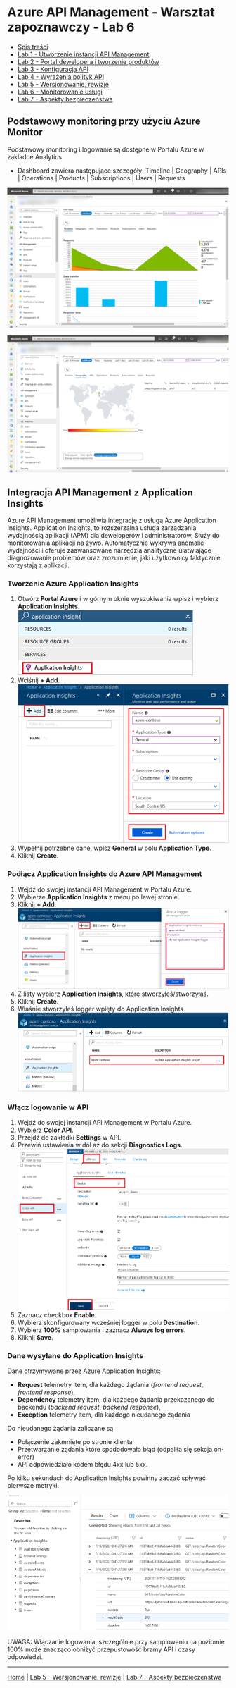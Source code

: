 # Azure API Management - Warsztat zapoznawczy - Lab 6

- [Spis treści](README.md)
- [Lab 1 - Utworzenie instancji API Management](apimanagement-1.md)
- [Lab 2 - Portal dewelopera i tworzenie produktów](apimanagement-2.md)
- [Lab 3 - Konfiguracja API](apimanagement-3.md)
- [Lab 4 - Wyrażenia polityk API](apimanagement-4.md)
- [Lab 5 - Wersjonowanie, rewizje](apimanagement-5.md)
- [Lab 6 - Monitorowanie usługi](apimanagement-6.md)
- [Lab 7 - Aspekty bezpieczeństwa](apimanagement-7.md)

## Podstawowy monitoring przy użyciu Azure Monitor

Podstawowy monitoring i logowanie są dostępne w Portalu Azure w zakładce Analytics

- Dashboard zawiera następujące szczegóły: Timeline | Geography | APIs | Operations | Products | Subscriptions | Users | Requests

![Analytics1](Images/APIMAnalytics.png)

![Analytics2](Images/APIMAnalytics2.png)

## Integracja API Management z Application Insights

Azure API Management umożliwia integrację z usługą Azure Application Insights. Application Insights, to rozszerzalna usługa zarządzania wydajnością aplikacji (APM) dla deweloperów i administratorów. Służy do monitorowania aplikacji na żywo. Automatycznie wykrywa anomalie wydajności i oferuje zaawansowane narzędzia analityczne ułatwiające diagnozowanie problemów oraz zrozumienie, jaki użytkownicy faktycznie korzystają z aplikacji.

### Tworzenie Azure Application Insights

1. Otwórz **Portal Azure** i w górnym oknie wyszukiwania wpisz i wybierz **Application Insights**.
   ![App Insights create](Images/apim-app-insights-instance-1.png)
2. Wciśnij **+ Add**.
   ![App Insights create](Images/apim-app-insights-instance-2.png)
3. Wypełnij potrzebne dane, wpisz **General** w polu **Application Type**.
4. Kliknij **Create**.

### Podłącz Application Insights do Azure API Management

1. Wejdź do swojej instancji API Management w Portalu Azure.
2. Wybierze **Application Insights** z menu po lewej stronie.
3. Kliknij **+ Add**.
   ![App Insights logger](Images/apim-app-insights-logger-1.png)
4. Z listy wybierz **Application Insights**, które stworzyłeś/stworzyłaś.
5. Kliknij **Create**.
6. Właśnie stworzyłeś logger wpięty do Application Insights
   ![App Insights logger](Images/apim-app-insights-logger-2.png)

### Włącz logowanie w API

1. Wejdź do swojej instancji API Management w Portalu Azure.
2. Wybierz **Color API**.
3. Przejdź do zakładki **Settings** w API.
4. Przewiń ustawienia w dół aż do sekcji **Diagnostics Logs**.
   ![App Insights logger](Images/apim-app-insights-api-1.png)
5. Zaznacz checkbox **Enable**.
6. Wybierz skonfigurowany wcześniej logger w polu **Destination**.
7. Wybierz **100%** samplowania i zaznacz **Always log errors**.
8. Kliknij **Save**.

### Dane wysyłane do Application Insights

Dane otrzymywane przez Azure Application Insights:

- **Request** telemetry item, dla każdego żądania (_frontend request_, _frontend response_),
- **Dependency** telemetry item, dla każdego żądania przekazanego do backendu (_backend request_, _backend response_),
- **Exception** telemetry item, dla każdego nieudanego żądania

Do nieudanego żądania zaliczane są:

- Połączenie zakmnięte po stronie klienta
- Przetwarzanie żądania które spododowało błąd (odpaliła się sekcja on-error)
- API odpowiedziało kodem błędu 4xx lub 5xx.

Po kilku sekundach do Application Insights powinny zaczać spływać pierwsze metryki.

![App Insights logger](Images/apim-app-insights-api-2.png)

UWAGA: Włączanie logowania, szczególnie przy samplowaniu na poziomie 100% może znacząco obniżyć przepustowość bramy API i czasy odpowiedzi.

---

[Home](README.md) | [Lab 5 - Wersjonowanie, rewizje](apimanagement-5.md) | [Lab 7 - Aspekty bezpieczeństwa](apimanagement-7.md)
